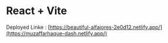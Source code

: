 # React + Vite

Deployed Linke : [https://beautiful-alfajores-2e0d12.netlify.app/](https://muzaffarhaque-dash.netlify.app/)
